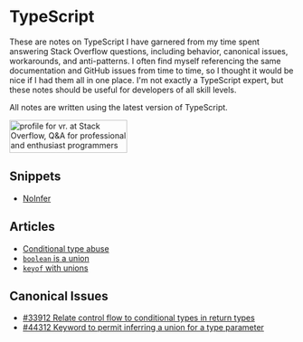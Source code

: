 # TypeScript

These are notes on TypeScript I have garnered from my time spent answering Stack Overflow questions, including behavior, canonical issues, workarounds, and anti-patterns.
I often find myself referencing the same documentation and GitHub issues from time to time, so I thought it would be nice if I had them all in one place.
I'm not exactly a TypeScript expert, but these notes should be useful for developers of all skill levels.

All notes are written using the latest version of TypeScript.

<a href="https://stackoverflow.com/users/18244921"><img src="https://stackoverflow.com/users/flair/18244921.png" width="208" height="58" alt="profile for vr. at Stack Overflow, Q&amp;A for professional and enthusiast programmers" title="profile for vr. at Stack Overflow, Q&amp;A for professional and enthusiast programmers"></a>

## Snippets

-   [NoInfer](no-infer.md)

## Articles

-   [Conditional type abuse](conditional-type-abuse.md)
-   [`boolean` is a union](boolean-is-a-union.md)
-   [`keyof` with unions](keyof-with-unions.md)

## Canonical Issues

-   [#33912 Relate control flow to conditional types in return types](https://github.com/microsoft/TypeScript/issues/33912)
-   [#44312 Keyword to permit inferring a union for a type parameter](https://github.com/microsoft/TypeScript/issues/44312)
